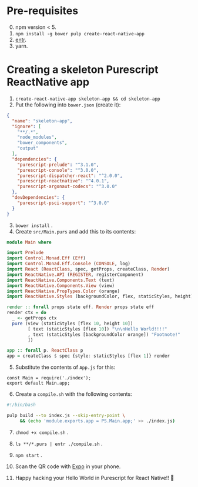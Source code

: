 # Pre-requisites

0. npm version < 5.
1. `npm install -g bower pulp create-react-native-app`
2. [entr](http://entrproject.org/).
3. yarn.

# Creating a skeleton Purescript ReactNative app

1. `create-react-native-app skeleton-app && cd skeleton-app`
2. Put the following into `bower.json` (create it):
```json
{
  "name": "skeleton-app",
  "ignore": [
    "**/.*",
    "node_modules",
    "bower_components",
    "output"
  ],
  "dependencies": {
    "purescript-prelude": "^3.1.0",
    "purescript-console": "^3.0.0",
    "purescript-dispatcher-react": "^2.0.0",
    "purescript-reactnative": "^4.0.1",
    "purescript-argonaut-codecs": "^3.0.0"
  },
  "devDependencies": {
    "purescript-psci-support": "^3.0.0"
  }
}
```
3. `bower install` .
4. Create `src/Main.purs` and add this to its contents:

```purescript
module Main where

import Prelude
import Control.Monad.Eff (Eff)
import Control.Monad.Eff.Console (CONSOLE, log)
import React (ReactClass, spec, getProps, createClass, Render)
import ReactNative.API (REGISTER, registerComponent)
import ReactNative.Components.Text (text)
import ReactNative.Components.View (view)
import ReactNative.PropTypes.Color (orange)
import ReactNative.Styles (backgroundColor, flex, staticStyles, height)

render :: forall props state eff. Render props state eff
render ctx = do
  _ <- getProps ctx
  pure (view (staticStyles [flex 10, height 10])
        [ text (staticStyles [flex 10]) "\n\nHello World!!!!"
        , text (staticStyles [backgroundColor orange]) "Footnote!"
        ])

app :: forall p. ReactClass p
app = createClass $ spec {style: staticStyles [flex 1]} render
```

5. Substitute the contents of `App.js` for this:

```node
const Main = require('./index');
export default Main.app;
```

6. Create a `compile.sh` with the following contents:

```bash
#!/bin/bash

pulp build --to index.js --skip-entry-point \
     && (echo 'module.exports.app = PS.Main.app;' >> ./index.js)
```

7. `chmod +x compile.sh` .

8. `ls **/*.purs | entr ./compile.sh` .

9. `npm start` .
10. Scan the QR code with [Expo](https://expo.io/) in your phone.
11. Happy hacking your Hello World in Purescript for React Native!! 🍺

